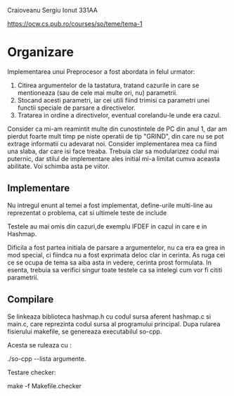 Craioveanu Sergiu Ionut 331AA

https://ocw.cs.pub.ro/courses/so/teme/tema-1

# Organizare
Implementarea unui Preprocesor a fost abordata in felul urmator:
1. Citirea argumentelor de la tastatura, tratand cazurile in care se mentioneaza (sau de cele mai multe ori, nu) parametrii.
2. Stocand acesti parametri, iar cei utili fiind trimisi ca parametri unei functii speciale de parsare a directivelor.
3. Tratarea in ordine a directivelor, eventual corelandu-le unde era cazul.

Consider ca mi-am reamintit multe din cunostintele de PC din anul 1, dar am pierdut foarte mult timp pe niste operatii de tip "GRIND", din care nu se pot extrage informatii cu adevarat noi.
Consider implementarea mea ca fiind una slaba, dar care isi face treaba. Trebuia clar sa modularizez codul mai puternic, dar stilul de implementare ales initial mi-a limitat cumva aceasta abilitate. Voi schimba asta pe viitor.

## Implementare

Nu intregul enunt al temei a fost implementat, define-urile multi-line au reprezentat o problema, cat si ultimele teste de include

Testele au mai omis din cazuri,de exemplu IFDEF in cazul in care e in Hashmap.

Dificila a fost partea initiala de parsare a argumentelor, nu ca era ea grea in mod special, ci fiindca nu a fost exprimata deloc clar in cerinta. As ruga cei ce se ocupa de tema sa aiba asta in vedere, cerinta prost formulata. In esenta, trebuia sa verifici singur toate testele ca sa intelegi cum vor fi cititi parametrii.
 

## Compilare

Se linkeaza biblioteca hashmap.h cu codul sursa aferent hashmap.c si main.c, care reprezinta codul sursa al programului principal. Dupa rularea fisierului makefile, se genereaza executabilul so-cpp.

Acesta se ruleaza cu :

./so-cpp --lista argumente.

Testare checker:

make -f Makefile.checker

